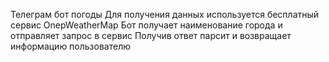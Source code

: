 Телеграм бот погоды
Для получения данных используется бесплатный сервис OnepWeatherMap
Бот получает наименование города и отправляет запрос в сервис
Получив ответ парсит и возвращает информацию пользователю
